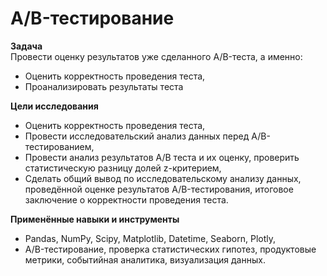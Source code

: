 # A/B-тестирование

**Задача**<br>
Провести оценку результатов уже сделанного A/B-теста, а именно:
- Оценить корректность проведения теста,
- Проанализировать результаты теста
    
**Цели исследования**
 - Оценить корректность проведения теста,
 - Провести исследовательский анализ данных перед A/B-тестированием,
 - Провести анализ результатов A/B теста и их оценку, проверить статистическую разницу долей z-критерием,
 - Сделать общий вывод по исследовательскому анализу данных, проведённой оценке результатов A/B-тестирования, итоговое заключение о корректности проведения теста.

**Применённые навыки и инструменты**
 - Pandas, NumPy, Scipy, Matplotlib, Datetime, Seaborn, Plotly,
 - A/B-тестирование, проверка статистических гипотез, продуктовые метрики, событийная аналитика, визуализация данных.
